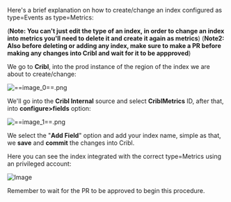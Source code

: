   
Here's a brief explanation on how to create/change an index configured as type=Events as type=Metrics:

(**Note: You can't just edit the type of an index, in order to change an index into metrics you'll need to delete it and create it again as metrics**)
(**Note2: Also before deleting or adding any index, make sure to make a PR before making any changes into Cribl and wait for it to be appproved**)

We go to **Cribl**, into the prod instance of the region of the index we are about to create/change:

![==image_0==.png](/.attachments/==image_0==-7789e042-c463-4de1-b202-6c6cfab7b2a9.png) 

We'll go into the **Cribl Internal** source and select **CriblMetrics** ID, after that, into **configure>fields** option:

![==image_1==.png](/.attachments/==image_1==-f34c84da-cae1-423d-a258-68f612a92931.png) 

We select the "**Add Field**" option and add your index name, simple as that, we **save** and **commit** the changes into Cribl.

Here you can see the index integrated with the correct type=Metrics using an privileged account:

![Image](https://dev.azure.com/GlobalSOC/f9d27325-cf4e-42dc-b8b7-4a00c4042942/_apis/wit/attachments/fcf21774-0dbe-4360-9b5e-b271c8211362?fileName=image.png)

Remember to wait for the PR to be approved to begin this procedure.